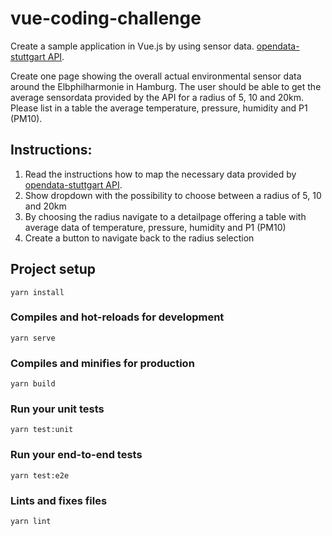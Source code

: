 # vue-coding-challenge

Create a sample application in Vue.js by using sensor data. [opendata-stuttgart API](https://github.com/opendata-stuttgart/meta/wiki/EN-APIs).

Create one page showing the overall actual environmental sensor data around the Elbphilharmonie in Hamburg. The user should be able to get the average sensordata provided by the API for a radius of 5, 10 and 20km. Please list in a table the average temperature, pressure, humidity and P1 (PM10).


## Instructions:

1. Read the instructions how to map the necessary data provided by [opendata-stuttgart API](https://github.com/opendata-stuttgart/meta/wiki/EN-APIs).
2. Show dropdown with the possibility to choose between a radius of 5, 10 and 20km
3. By choosing the radius navigate to a detailpage offering a table with average data of temperature, pressure, humidity and P1 (PM10)
4. Create a button to navigate back to the radius selection

## Project setup

```
yarn install
```

### Compiles and hot-reloads for development

```
yarn serve
```

### Compiles and minifies for production

```
yarn build
```

### Run your unit tests

```
yarn test:unit
```

### Run your end-to-end tests

```
yarn test:e2e
```

### Lints and fixes files

```
yarn lint
```
